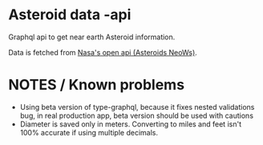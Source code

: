 # Asteroid data -api

Graphql api to get near earth Asteroid information.

Data is fetched from [Nasa's open api (Asteroids NeoWs)](https://api.nasa.gov/).

# NOTES / Known problems

-   Using beta version of type-graphql, because it fixes nested validations bug, in real production app, beta version should be used with cautions
-   Diameter is saved only in meters. Converting to miles and feet isn't 100% accurate if using multiple decimals.
